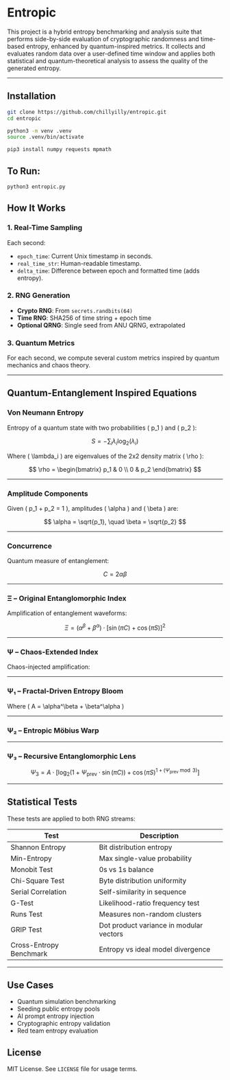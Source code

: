 # Entropic

This project is a hybrid entropy benchmarking and analysis suite that performs side-by-side evaluation of cryptographic randomness and time-based entropy, enhanced by quantum-inspired metrics. It collects and evaluates random data over a user-defined time window and applies both statistical and quantum-theoretical analysis to assess the quality of the generated entropy.

---
## Installation
```bash
git clone https://github.com/chillyilly/entropic.git
cd entropic
```
```bash
python3 -m venv .venv
source .venv/bin/activate 
```
```bash
pip3 install numpy requests mpmath
```
## To Run:
```bash
python3 entropic.py
```
## How It Works

### 1. Real-Time Sampling
Each second:
- `epoch_time`: Current Unix timestamp in seconds.
- `real_time_str`: Human-readable timestamp.
- `delta_time`: Difference between epoch and formatted time (adds entropy).

### 2. RNG Generation
- **Crypto RNG**: From `secrets.randbits(64)`
- **Time RNG**: SHA256 of time string + epoch time
- **Optional QRNG**: Single seed from ANU QRNG, extrapolated

### 3. Quantum Metrics
For each second, we compute several custom metrics inspired by quantum mechanics and chaos theory.

---

## Quantum-Entanglement Inspired Equations

### **Von Neumann Entropy**
Entropy of a quantum state with two probabilities \( p_1 \) and \( p_2 \):

$$
S = -\sum_i \lambda_i \log_2(\lambda_i)
$$

Where \( \lambda_i \) are eigenvalues of the 2x2 density matrix \( \rho \):

$$
\rho = \begin{bmatrix}
p_1 & 0 \\
0 & p_2
\end{bmatrix}
$$

---

### **Amplitude Components**
Given \( p_1 + p_2 = 1 \), amplitudes \( \alpha \) and \( \beta \) are:

$$
\alpha = \sqrt{p_1}, \quad \beta = \sqrt{p_2}
$$

---

### **Concurrence**
Quantum measure of entanglement:

$$
C = 2 \alpha \beta
$$

---

### **Ξ – Original Entanglomorphic Index**

Amplification of entanglement waveforms:

$$
\Xi = (\alpha^\beta + \beta^\alpha) \cdot \left[\sin(\pi C) + \cos(\pi S)\right]^2
$$

---

### **Ψ – Chaos-Extended Index**

Chaos-injected amplification:

---

### **Ψ₁ – Fractal-Driven Entropy Bloom**



Where \( A = \alpha^\beta + \beta^\alpha \)

---

### **Ψ₂ – Entropic Möbius Warp**


---

### **Ψ₃ – Recursive Entanglomorphic Lens**

$$
\Psi_3 = A \cdot \left[ \log_2(1 + \Psi_{\text{prev}} \cdot \sin(\pi C)) + \cos(\pi S)^{1 + (\Psi_{\text{prev}} \bmod 3)} \right]
$$

---

## Statistical Tests

These tests are applied to both RNG streams:

| Test                    | Description |
|-------------------------|-------------|
| Shannon Entropy         | Bit distribution entropy |
| Min-Entropy             | Max single-value probability |
| Monobit Test            | 0s vs 1s balance |
| Chi-Square Test         | Byte distribution uniformity |
| Serial Correlation      | Self-similarity in sequence |
| G-Test                  | Likelihood-ratio frequency test |
| Runs Test               | Measures non-random clusters |
| GRIP Test               | Dot product variance in modular vectors |
| Cross-Entropy Benchmark | Entropy vs ideal model divergence |

---

## Use Cases

- Quantum simulation benchmarking  
- Seeding public entropy pools  
- AI prompt entropy injection  
- Cryptographic entropy validation  
- Red team entropy evaluation  
## License

MIT License. See `LICENSE` file for usage terms.
